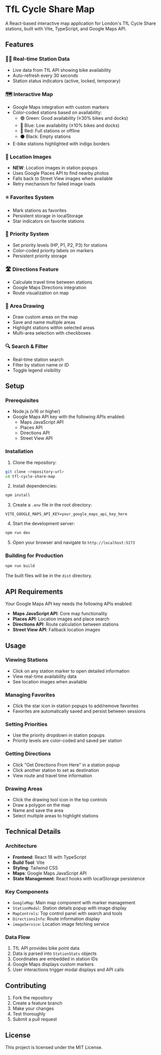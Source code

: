 # TfL Cycle Share Map

A React-based interactive map application for London's TfL Cycle Share stations, built with Vite, TypeScript, and Google Maps API.

## Features

### 🚴‍♂️ Real-time Station Data
- Live data from TfL API showing bike availability
- Auto-refresh every 30 seconds
- Station status indicators (active, locked, temporary)

### 🗺️ Interactive Map
- Google Maps integration with custom markers
- Color-coded stations based on availability:
  - 🟢 Green: Good availability (≥30% bikes and docks)
  - 🔵 Blue: Low availability (≥10% bikes and docks)
  - 🔴 Red: Full stations or offline
  - ⚫ Black: Empty stations
- E-bike stations highlighted with indigo borders

### 📍 Location Images
- **NEW**: Location images in station popups
- Uses Google Places API to find nearby photos
- Falls back to Street View images when available
- Retry mechanism for failed image loads

### ⭐ Favorites System
- Mark stations as favorites
- Persistent storage in localStorage
- Star indicators on favorite stations

### 🎯 Priority System
- Set priority levels (HP, P1, P2, P3) for stations
- Color-coded priority labels on markers
- Persistent priority storage

### 🛣️ Directions Feature
- Calculate travel time between stations
- Google Maps Directions integration
- Route visualization on map

### 🎨 Area Drawing
- Draw custom areas on the map
- Save and name multiple areas
- Highlight stations within selected areas
- Multi-area selection with checkboxes

### 🔍 Search & Filter
- Real-time station search
- Filter by station name or ID
- Toggle legend visibility

## Setup

### Prerequisites
- Node.js (v16 or higher)
- Google Maps API key with the following APIs enabled:
  - Maps JavaScript API
  - Places API
  - Directions API
  - Street View API

### Installation

1. Clone the repository:
```bash
git clone <repository-url>
cd tfl-cycle-share-map
```

2. Install dependencies:
```bash
npm install
```

3. Create a `.env` file in the root directory:
```env
VITE_GOOGLE_MAPS_API_KEY=your_google_maps_api_key_here
```

4. Start the development server:
```bash
npm run dev
```

5. Open your browser and navigate to `http://localhost:5173`

### Building for Production

```bash
npm run build
```

The built files will be in the `dist` directory.

## API Requirements

Your Google Maps API key needs the following APIs enabled:
- **Maps JavaScript API**: Core map functionality
- **Places API**: Location images and place search
- **Directions API**: Route calculation between stations
- **Street View API**: Fallback location images

## Usage

### Viewing Stations
- Click on any station marker to open detailed information
- View real-time availability data
- See location images when available

### Managing Favorites
- Click the star icon in station popups to add/remove favorites
- Favorites are automatically saved and persist between sessions

### Setting Priorities
- Use the priority dropdown in station popups
- Priority levels are color-coded and saved per station

### Getting Directions
- Click "Get Directions From Here" in a station popup
- Click another station to set as destination
- View route and travel time information

### Drawing Areas
- Click the drawing tool icon in the top controls
- Draw a polygon on the map
- Name and save the area
- Select multiple areas to highlight stations

## Technical Details

### Architecture
- **Frontend**: React 18 with TypeScript
- **Build Tool**: Vite
- **Styling**: Tailwind CSS
- **Maps**: Google Maps JavaScript API
- **State Management**: React hooks with localStorage persistence

### Key Components
- `GoogleMap`: Main map component with marker management
- `StationModal`: Station details popup with image display
- `MapControls`: Top control panel with search and tools
- `DirectionsInfo`: Route information display
- `imageService`: Location image fetching service

### Data Flow
1. TfL API provides bike point data
2. Data is parsed into `StationStats` objects
3. Coordinates are embedded in station IDs
4. Google Maps displays custom markers
5. User interactions trigger modal displays and API calls

## Contributing

1. Fork the repository
2. Create a feature branch
3. Make your changes
4. Test thoroughly
5. Submit a pull request

## License

This project is licensed under the MIT License. 